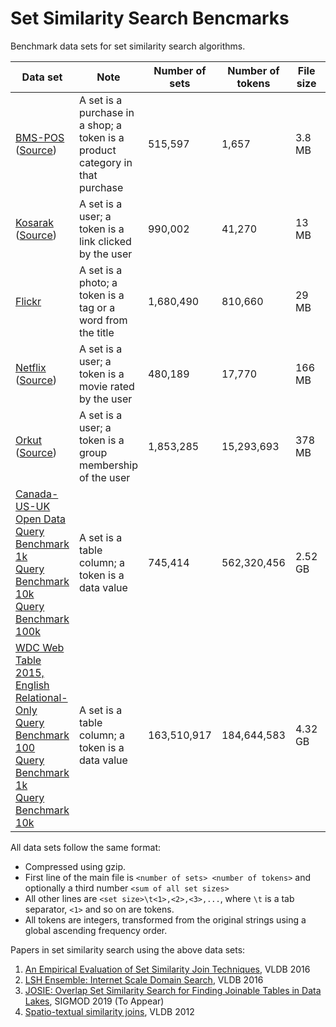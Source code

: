 # Set Similarity Search Bencmarks

Benchmark data sets for set similarity search algorithms.

| Data set | Note |  Number of sets | Number of tokens | File size | Papers |
|----------|------|-----------------|------------------|-----------|--------|
| [BMS-POS][bms] ([Source](http://www.kdd.org/kdd-cup/view/kdd-cup-2000)) | A set is a purchase in a shop; a token is a product category in that purchase | 515,597 | 1,657 | 3.8 MB | 1 |
| [Kosarak][kosarak] ([Source](http://fimi.ua.ac.be/data)) | A set is a user; a token is a link clicked by the user | 990,002 | 41,270 | 13 MB | 1 |
| [Flickr][flickr] | A set is a photo; a token is a tag or a word from the title | 1,680,490 | 810,660 | 29 MB | 1,4 |
| [Netflix][netflix] ([Source](http://www.cs.uic.edu/∼liub/Netflix-KDD-Cup-2007.html)) | A set is a user; a token is a movie rated by the user | 480,189 | 17,770 | 166 MB | 1 |
| [Orkut][orkut] ([Source](http://socialnetworks.mpi-sws.org/data-imc2007.html)) | A set is a user; a token is a group membership of the user | 1,853,285 | 15,293,693 | 378 MB | 1 |
| [Canada-US-UK Open Data][od]<br/>[Query Benchmark 1k][od-1k]<br/>[Query Benchmark 10k][od-10k]<br/>[Query Benchmark 100k][od-100k] | A set is a table column; a token is a data value | 745,414 | 562,320,456 | 2.52 GB | 2 |
| [WDC Web Table 2015, English Relational-Only][webtable]<br/>[Query Benchmark 100][webtable-100]<br/>[Query Benchmark 1k][webtable-1k]<br/>[Query Benchmark 10k][webtable-10k] | A set is a table column; a token is a data value | 163,510,917 | 184,644,583 | 4.32 GB | 2,3 |

<!-- 
| [Flickr-LC][flickr-lc] - modified Flickr for small sets | 3,546,729 | 618,971 | 27 MB | (3,5) |
| [Twitter][twitter] - a data set partitioning the Twitter graph based on node neighborhood | 371,586 | 1,318 | 12 MB | (3,5) |
| [Webbase][webbase] - web pages with at least 200 hyperlinks taken from the [Stanford WebBase project](http://ilpubs.stanford.edu:8090/380/1/1999-26.pdf) | 168,707 | 15,146,263 | 118 MB | (3,5) | 
-->

All data sets follow the same format:
* Compressed using gzip.
* First line of the main file is `<number of sets> <number of tokens>` and optionally a third number `<sum of all set sizes>`
* All other lines are `<set size>\t<1>,<2>,<3>,...`, where `\t` is a tab separator, `<1>` and so on are tokens.
* All tokens are integers, transformed from the original strings using a global ascending frequency order.

Papers in set similarity search using the above data sets:

1. [An Empirical Evaluation of Set Similarity Join Techniques](http://www.vldb.org/pvldb/vol9/p636-mann.pdf), VLDB 2016
2. [LSH Ensemble: Internet Scale Domain Search](http://www.vldb.org/pvldb/vol9/p1185-zhu.pdf), VLDB 2016
3. [JOSIE: Overlap Set Similarity Search for Finding Joinable Tables in Data Lakes](), SIGMOD 2019 (To Appear)
4. [Spatio-textual similarity joins](http://www.vldb.org/pvldb/vol6/p1-bouros.pdf), VLDB 2012



[od]: https://storage.googleapis.com/set-similarity-search/canada_us_uk_opendata.inp.gz
[od-1k]: https://storage.googleapis.com/set-similarity-search/canada_us_uk_opendata_queries_1k.inp.gz
[od-10k]: https://storage.googleapis.com/set-similarity-search/canada_us_uk_opendata_queries_10k.inp.gz
[od-100k]: https://storage.googleapis.com/set-similarity-search/canada_us_uk_opendata_queries_100k.inp.gz
[webtable]: https://storage.googleapis.com/set-similarity-search/wdc_webtables_2015_english_relational.inp.gz
[webtable-100]: https://storage.googleapis.com/set-similarity-search/wdc_webtables_2015_english_relational_queries_100.inp.gz
[webtable-1k]: https://storage.googleapis.com/set-similarity-search/wdc_webtables_2015_english_relational_queries_1k.inp.gz
[webtable-10k]: https://storage.googleapis.com/set-similarity-search/wdc_webtables_2015_english_relational_queries_10k.inp.gz
[bms]: https://storage.googleapis.com/set-similarity-search/BMS-POS_dup_dr.inp.gz
[flickr]: https://storage.googleapis.com/set-similarity-search/FLICKR-london2y_dup_dr.inp.gz
[flickr-lc]: https://storage.googleapis.com/set-similarity-search/flickr_set.inp.gz
[kosarak]: https://storage.googleapis.com/set-similarity-search/KOSARAK_dup_dr.inp.gz
[netflix]: https://storage.googleapis.com/set-similarity-search/NETFLIX_dup_dr.inp.gz
[orkut]: https://storage.googleapis.com/set-similarity-search/orkut_ge10.inp.gz
[twitter]: https://storage.googleapis.com/set-similarity-search/twitter_ge30.inp.gz
[webbase]: https://storage.googleapis.com/set-similarity-search/webbase_ge200.inp.gz
